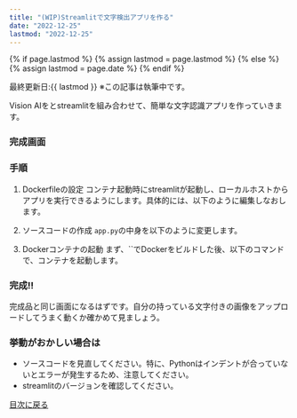 ```yaml
---
title: "(WIP)Streamlitで文字検出アプリを作る"
date: "2022-12-25"
lastmod: "2022-12-25"
---
```


{% if page.lastmod %}
  {% assign lastmod = page.lastmod %}
{% else %}
  {% assign lastmod = page.date %}
{% endif %}

<span class="date">最終更新日:{{ lastmod }}</span>
※この記事は執筆中です。

Vision AIをとstreamlitを組み合わせて、簡単な文字認識アプリを作っていきます。

### 完成画面

### 手順
1. Dockerfileの設定
コンテナ起動時にstreamlitが起動し、ローカルホストからアプリを実行できるようにします。具体的には、以下のように編集しなおします。

2. ソースコードの作成
`app.py`の中身を以下のように変更します。

3. Dockerコンテナの起動
まず、``でDockerをビルドした後、以下のコマンドで、コンテナを起動します。

### 完成!!
完成品と同じ画面になるはずです。自分の持っている文字付きの画像をアップロードしてうまく動くか確かめて見ましょう。

### 挙動がおかしい場合は
- ソースコードを見直してください。特に、Pythonはインデントが合っていないとエラーが発生するため、注意してください。
- streamlitのバージョンを確認してください。


[目次に戻る](./index.md)